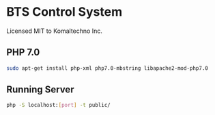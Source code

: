 BTS Control System
===

Licensed MIT to Komaltechno Inc.

PHP 7.0
---

```bash
sudo apt-get install php-xml php7.0-mbstring libapache2-mod-php7.0
```

Running Server
---

```bash
php -S localhost:[port] -t public/
```
